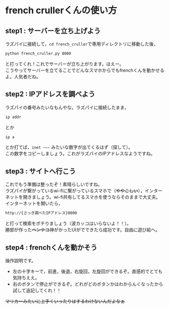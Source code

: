 # french crullerくんの使い方

## step1 : サーバーを立ち上げよう
 
ラズパイに接続して，`cd french_cruller`で専用ディレクトリに移動した後，
```bash
python french_cruller.py 8000
```
と打ってくれ！これでサーバーが立ち上がります。ほえー。  
こうやってサーバーを立てることでどんなスマホからでもfrenchくんを動かせるよ。人気者だね。

## step2 : IPアドレスを調べよう

ラズパイの番号みたいなもんやな。ラズパイに接続したまま，
```bash
ip addr
```
とか
```bash
ip a
```
とか打てば，`inet ~~~` みたいな数字が出てくるはず（探して）。  
この数字をコピーしましょう。これがラズパイのIPアドレスなようですね。

## step3 : サイトへ行こう

これでもう準備は整ったぞ！素晴らしいですね。  
ラズパイが繋がっているwi-fiに繋がっているスマホで（~~ややこしい~~），インターネットを開きましょう。wi-fi共有してるスマホを使うならそのままで大丈夫。
インターネットを開いたら，
```bash
http://{さっき調べたIPアドレス}8000
```
と打って検索をポチりましょう（波カッコはいらないよ！！）。  
勝部が作った~~ヘンテコ~~神がかったUIがでできたら成功です。自由に遊び給へ。

## step4 : frenchくんを動かそう

操作説明です。  
* 左の十字キーで，前進，後退，右旋回，左旋回ができるぞ。直感的でとても気持ちええ。  
* 右のボタンで停止ができるぞ。どれがどのボタンかはわからんくなったから試して追記してくれ！！

~~マリカーみたいに上手くいったりはするわけないんだよなぁ~~

